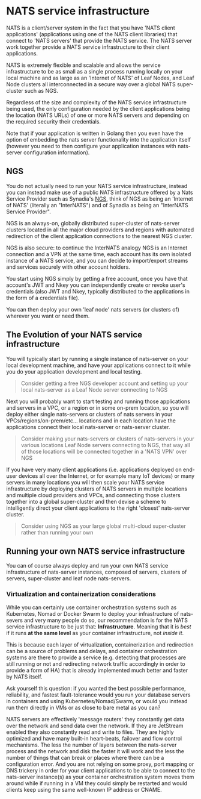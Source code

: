 # NATS service infrastructure

NATS is a client/server system in the fact that you have 'NATS client applications' (applications using one of the NATS client libraries) that connect to 'NATS servers' that provide the NATS service. The NATS server work together provide a NATS service infrastructure to their client applications.

NATS is extremely flexible and scalable and allows the service infrastructure to be as small as a single process running locally on your local machine and as large as an 'Internet of NATS' of Leaf Nodes, and Leaf Node clusters all interconnected in a secure way over a global NATS super-cluster such as NGS.  

Regardless of the size and complexity of the NATS service infrastructure being used, the only configuration needed by the client applications being the location (NATS URLs) of one or more NATS servers and depending on the required security their credentials.

Note that if your application is written in Golang then you even have the option of embedding the nats server functionality into the application itself (however you need to then configure your application instances with nats-server configuration information).

## NGS

You do not actually need to run your NATS service infrastructure, instead you can instead make use of a public NATS infrastructure offered by a Nats Service Provider such as Synadia's [NGS](https://synadia.com/ngs/pricing), think of NGS as being an 'Internet of NATS' (literally an "InterNATS") and of Synadia as being an "InterNATS Service Provider".

NGS is an always-on, globally distributed super-cluster of nats-server clusters located in all the major cloud providers and regions with automated redirection of the client application connections to the nearest NGS cluster.

NGS is also secure: to continue the InterNATS analogy NGS is an Internet connection and a VPN at the same time, each account has its own isolated instance of a NATS service, and you can decide to import/export streams and services securely with other account holders.

You start using NGS simply by getting a free account, once you have that account's JWT and Nkey you can independently create or revoke user's credentials (also JWT and Nkey, typically distributed to the applications in the form of a credentials file). 

You can then deploy your own 'leaf node' nats servers (or clusters of) wherever you want or need them.

## The Evolution of your NATS service infrastructure

You will typically start by running a single instance of nats-server on your local development machine, and have your applications connect to it while you do your application development and local testing.

> Consider getting a free NGS developer account and setting up your local nats-server as a Leaf Node server connecting to NGS

Next you will probably want to start testing and running those applications and servers in a VPC, or a region or in some on-prem location, so you will deploy either single nats-servers or clusters of nats servers in your VPCs/regions/on-prem/etc... locations and in each location have the applications connect their local nats-server or nats-server cluster.

> Consider making your nats-servers or clusters of nats-servers in your various locations Leaf Node servers connecting to NGS, that way all of those locations will be connected together in a 'NATS VPN' over NGS

If you have very many client applications (i.e. applications deployed on end-user devices all over the Internet, or for example many IoT devices) or many servers in many locations you will then scale your NATS service infrastructure by deploying clusters of NATS servers in multiple locations and multiple cloud providers and VPCs, and connecting those clusters together into a global super-cluster and then devise a scheme to intelligently direct your client applications to the right 'closest' nats-server cluster.

> Consider using NGS as your large global multi-cloud super-cluster rather than running your own
> 
## Running your own NATS service infrastructure

You can of course always deploy and run your own NATS service infrastructure of nats-server instances, composed of servers, clusters of servers, super-cluster and leaf node nats-servers.

### Virtualization and containerization considerations

While you can certainly use container orchestration systems such as Kubernetes, Nomad or Docker Swarm to deploy your infrastructure of nats-severs and very many people do so, our recommendation is for the NATS service infrastructure to be just that: **Infrastructure**. Meaning that it is _best_ if it runs **at the same level** as your container infrastructure, not _inside it_.

This is because each layer of virtualization, containerization and redirection can be a source of problems and delays, and container orchestration systems are there to provide a service (e.g. detecting that processes are still running or not and redirecting network traffic accordingly in order to provide a form of HA) that is already implemented much better and faster by NATS itself.

Ask yourself this question: if you wanted the best possible performance, reliability, and fastest fault-tolerance would you run your database servers in containers and using Kubernetes/Nomad/Swarm, or would you instead run them directly in VMs or as close to bare metal as you can?

NATS servers are effectively 'message routers' they constantly get data over the network and send data over the network. If they are JetStream enabled they also constantly read and write to files. They are highly optimized and have many built-in heart-beats, failover and flow control mechanisms. The less the number of layers between the nats-server process and the network and disk the faster it will work and the less the number of things that can break or places where there can be a configuration error. And you are not relying on some proxy, port mapping or DNS trickery in order for your client applications to be able to connect to the nats-server instance(s) as your container orchestration system moves them around while if running in a VM they could simply be restarted and would clients keep using the same well-known IP address or CNAME.